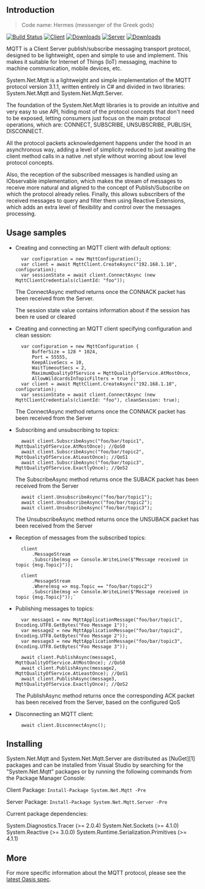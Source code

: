 ## Introduction

> Code name: Hermes (messenger of the Greek gods)

[![Build Status](https://dev.azure.com/devdiv/DevDiv/_apis/build/status/Xamarin/System.Net.Mqtt?branchName=master)](https://dev.azure.com/devdiv/DevDiv/_build/latest?definitionId=9488&branchName=master)
[![Client](https://img.shields.io/nuget/vpre/System.Net.Mqtt.svg?label=client-nuget)](https://www.nuget.org/packages/System.Net.Mqtt)
[![Downloads](https://img.shields.io/nuget/dt/System.Net.Mqtt.svg?label=client-downloads)](https://www.nuget.org/packages/System.Net.Mqtt)
[![Server](https://img.shields.io/nuget/vpre/System.Net.Mqtt.Server.svg?label=server-nuget)](https://www.nuget.org/packages/System.Net.Mqtt.Server)
[![Downloads](https://img.shields.io/nuget/dt/System.Net.Mqtt.Server.svg?label=server-downloads)](https://www.nuget.org/packages/System.Net.Mqtt.Server)


MQTT is a Client Server publish/subscribe messaging transport protocol, designed to be lightweight, open and simple to use and implement. This makes it suitable for Internet of Things (IoT) messaging, machine to machine communication, mobile devices, etc.

System.Net.Mqtt is a lightweight and simple implementation of the MQTT protocol version 3.1.1, written entirely in C# and divided in two libraries: System.Net.Mqtt and System.Net.Mqtt.Server.

The foundation of the System.Net.Mqtt libraries is to provide an intuitive and very easy to use API, hiding most of the protocol concepts that don't need to be exposed, letting consumers just focus on the main protocol operations, which are: CONNECT, SUBSCRIBE, UNSUBSCRIBE, PUBLISH, DISCONNECT.

All the protocol packets acknowledgement happens under the hood in an asynchronous way, adding a level of simplicity reduced to just awaiting the client method calls in a native .net style without worring about low level protocol concepts.

Also, the reception of the subscribed messages is handled using an IObservable implementation, which makes the stream of messages to receive more natural and aligned to the concept of Publish/Subscribe on which the protocol already relies. Finally, this allows subscribers of the received messages to query and filter them using Reactive Extensions, which adds an extra level of flexibility and control over the messages processing.

## Usage samples

* Creating and connecting an MQTT client with default options:
	
		var configuration = new MqttConfiguration();	
		var client = await MqttClient.CreateAsync("192.168.1.10", configuration);
		var sessionState = await client.ConnectAsync (new MqttClientCredentials(clientId: "foo"));
	
	The ConnectAsync method returns once the CONNACK packet has been received from the Server.
	
	The session state value contains information about if the session has been re used or cleared

* Creating and connecting an MQTT client specifying configuration and clean session:

		var configuration = new MqttConfiguration {
			BufferSize = 128 * 1024,
			Port = 55555,
			KeepAliveSecs = 10,
			WaitTimeoutSecs = 2,
			MaximumQualityOfService = MqttQualityOfService.AtMostOnce,	
			AllowWildcardsInTopicFilters = true };
		var client = await MqttClient.CreateAsync("192.168.1.10", configuration);
		var sessionState = await client.ConnectAsync (new MqttClientCredentials(clientId: "foo"), cleanSession: true);
		
	The ConnectAsync method returns once the CONNACK packet has been received from the Server

* Subscribing and unsubscribing to topics:

		await client.SubscribeAsync("foo/bar/topic1", MqttQualityOfService.AtMostOnce); //QoS0
		await client.SubscribeAsync("foo/bar/topic2", MqttQualityOfService.AtLeastOnce); //QoS1
		await client.SubscribeAsync("foo/bar/topic3", MqttQualityOfService.ExactlyOnce); //QoS2

	The SubscribeAsync method returns once the SUBACK packet has been received from the Server

		await client.UnsubscribeAsync("foo/bar/topic1");
		await client.UnsubscribeAsync("foo/bar/topic2");
		await client.UnsubscribeAsync("foo/bar/topic3");
	
	The UnsubscribeAsync method returns once the UNSUBACK packet has been received from the Server
	
* Reception of messages from the subscribed topics:

		client
			.MessageStream
			.Subscribe(msg => Console.WriteLine($"Message received in topic {msg.Topic}"));
			
		client
			.MessageStream
			.Where(msg => msg.Topic == "foo/bar/topic2")
			.Subscribe(msg => Console.WriteLine($"Message received in topic {msg.Topic}"));`
	
* Publishing messages to topics:

		var message1 = new MqttApplicationMessage("foo/bar/topic1", Encoding.UTF8.GetBytes("Foo Message 1"));
		var message2 = new MqttApplicationMessage("foo/bar/topic2", Encoding.UTF8.GetBytes("Foo Message 2"));
		var message3 = new MqttApplicationMessage("foo/bar/topic3", Encoding.UTF8.GetBytes("Foo Message 3"));

		await client.PublishAsync(message1, MqttQualityOfService.AtMostOnce); //QoS0
		await client.PublishAsync(message2, MqttQualityOfService.AtLeastOnce); //QoS1
		await client.PublishAsync(message3, MqttQualityOfService.ExactlyOnce); //QoS2
		
	The PublishAsync method returns once the corresponding ACK packet has been received from the Server, based on the configured QoS

* Disconnecting an MQTT client:

		await client.DisconnectAsync();

## Installing

System.Net.Mqtt and System.Net.Mqtt.Server are distributed as [NuGet][1] packages and can be installed from Visual Studio by searching for the "System.Net.Mqtt" packages or by running the following commands from the Package Manager Console:

Client Package:
	`Install-Package System.Net.Mqtt -Pre`
	
Server Package:
	`Install-Package System.Net.Mqtt.Server -Pre`
	
Current package dependencies:

System.Diagnostics.Tracer (>= 2.0.4)
System.Net.Sockets (>= 4.1.0)
System.Reactive (>= 3.0.0)
System.Runtime.Serialization.Primitives (>= 4.1.1)

## More

For more specific information about the MQTT protocol, please see the [latest Oasis spec](http://docs.oasis-open.org/mqtt/mqtt/v3.1.1/csprd02/mqtt-v3.1.1-csprd02.html).
